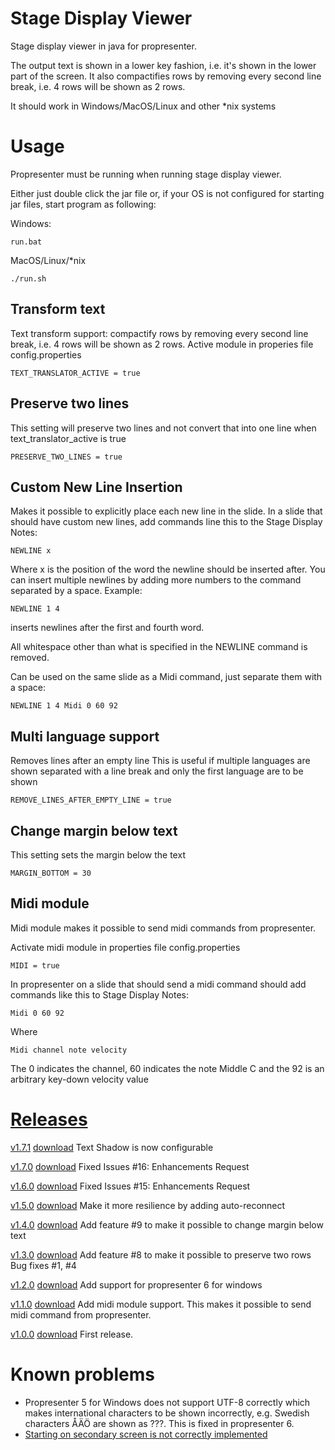 Stage Display Viewer
==================

Stage display viewer in java for propresenter.

The output text is shown in a lower key fashion, i.e. it's shown in the lower part of the screen. It also compactifies rows by removing every second line break, i.e. 4 rows will be shown as 2 rows.

It should work in Windows/MacOS/Linux and other *nix systems

# Usage
Propresenter must be running when running stage display viewer.

Either just double click the jar file or, if your OS is not configured for starting jar files, start program as following:

Windows:

    run.bat

MacOS/Linux/*nix

    ./run.sh

## Transform text
Text transform support: compactify rows by removing every second line break, i.e. 4 rows will be shown as 2 rows.
Active module in properies file config.properties

    TEXT_TRANSLATOR_ACTIVE = true

## Preserve two lines
This setting will preserve two lines and not convert that into one line when text_translator_active is true

    PRESERVE_TWO_LINES = true  
   
## Custom New Line Insertion
Makes it possible to explicitly place each new line in the slide.
In a slide that should have custom new lines, add commands line this to the Stage Display Notes:

    NEWLINE x 
   
Where x is the position of the word the newline should be inserted after. You can insert multiple newlines by 
adding more numbers to the command separated by a space.
Example:

    NEWLINE 1 4

inserts newlines after the first and fourth word.

All whitespace other than what is specified in the NEWLINE command is removed.

Can be used on the same slide as a Midi command, just separate them with a space:

    NEWLINE 1 4 Midi 0 60 92

## Multi language support
Removes lines after an empty line
This is useful if multiple languages are shown separated with a line break and only the first language are to be shown

    REMOVE_LINES_AFTER_EMPTY_LINE = true
    
## Change margin below text
This setting sets the margin below the text

    MARGIN_BOTTOM = 30


## Midi module
Midi module makes it possible to send midi commands from propresenter.

Activate midi module in properties file config.properties

    MIDI = true
    
In propresenter on a slide that should send a midi command should add commands like this to Stage Display Notes:

    Midi 0 60 92

Where

    Midi channel note velocity

The 0 indicates the channel, 60 indicates the note Middle C and the 92 is an arbitrary key-down velocity value

# [Releases](https://github.com/danielkihlgren/stagedisplayviewer/releases)

[v1.7.1](https://github.com/levimdmiller/stagedisplayviewer/releases/tag/v1.7.1) [download](https://github.com/levimdmiller/stagedisplayviewer/releases/download/v1.7.1/StageDisplayViewer-v1.7.1.zip)
Text Shadow is now configurable

[v1.7.0](https://github.com/levimdmiller/stagedisplayviewer/releases/tag/v1.7.0) [download](https://github.com/levimdmiller/stagedisplayviewer/releases/download/v1.7.0/StageDisplayViewer-v1.7.0.zip)
Fixed Issues #16: Enhancements Request

[v1.6.0](https://github.com/levimdmiller/stagedisplayviewer/releases/tag/v1.6.0) [download](https://github.com/levimdmiller/stagedisplayviewer/releases/download/v1.6.0/StageDisplayViewer-v1.6.0.zip)
Fixed Issues #15: Enhancements Request

[v1.5.0](https://github.com/danielkihlgren/stagedisplayviewer/releases/tag/v1.5.0) [download](https://github.com/danielkihlgren/stagedisplayviewer/releases/download/v1.5.0/StageDisplayViewer.zip)
Make it more resilience by adding auto-reconnect

[v1.4.0](https://github.com/danielkihlgren/stagedisplayviewer/releases/tag/v1.4.0) [download](https://github.com/danielkihlgren/stagedisplayviewer/releases/download/v1.4.0/StageDisplayViewer.zip)
Add feature #9 to make it possible to change margin below text

[v1.3.0](https://github.com/danielkihlgren/stagedisplayviewer/releases/tag/v1.3.0) [download](https://github.com/danielkihlgren/stagedisplayviewer/releases/download/v1.3.0/StageDisplayViewer.zip)
Add feature #8 to make it possible to preserve two rows
Bug fixes #1, #4

[v1.2.0](https://github.com/danielkihlgren/stagedisplayviewer/releases/tag/v1.2.0) [download](https://github.com/danielkihlgren/stagedisplayviewer/releases/download/v1.2.0/StageDisplayViewer.zip)
Add support for propresenter 6 for windows

[v1.1.0](https://github.com/danielkihlgren/stagedisplayviewer/releases/tag/v1.1.0) [download](https://github.com/danielkihlgren/stagedisplayviewer/releases/download/v1.1.0/StageDisplayViewer.zip)
Add midi module support. This makes it possible to send midi command from propresenter.

[v1.0.0](https://github.com/danielkihlgren/stagedisplayviewer/releases/tag/v1.0.0) [download](https://github.com/danielkihlgren/stagedisplayviewer/releases/download/v1.0.0/StageDisplayViewer.zip)
First release.

# Known problems
* Propresenter 5 for Windows does not support UTF-8 correctly which makes international characters to be shown incorrectly, e.g. Swedish characters ÅÄÖ are shown as ???. This is fixed in propresenter 6.
* [Starting on secondary screen is not correctly implemented](https://github.com/danielkihlgren/stagedisplayviewer/issues/1)
